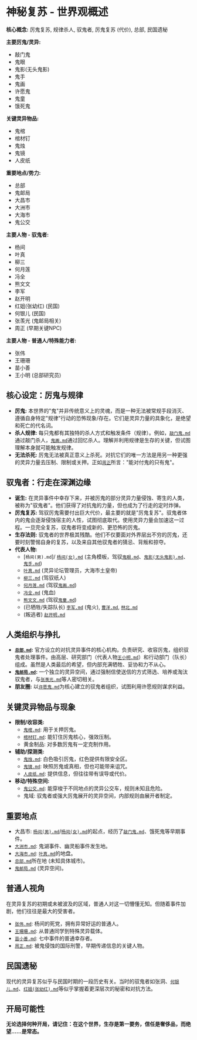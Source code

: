 # 神秘复苏 - 世界观概述

**核心概念:** 厉鬼复苏, 规律杀人, 驭鬼者, 厉鬼复苏 (代价), 总部, 民国遗秘

**主要厉鬼/灵异:**
*   敲门鬼
*   鬼眼
*   鬼影(无头鬼影)
*   鬼手
*   鬼画
*   许愿鬼
*   鬼童
*   饿死鬼

**关键灵异物品:**
*   鬼棺
*   棺材钉
*   鬼烛
*   鬼镜
*   人皮纸

**重要地点/势力:**
*   总部
*   鬼邮局
*   大昌市 
*   大洲市
*   大海市
*   鬼公交

**主要人物 - 驭鬼者:**
*   杨间
*   叶真
*   柳三
*   何月莲
*   冯全
*   熊文文
*   李军
*   赵开明
*   红姐(张幼红) (民国)
*   何银儿 (民国)
*   张羡光 (鬼邮局相关)
*   周正 (早期关键NPC)

**主要人物 - 普通人/特殊能力者:**
*   张伟
*   王珊珊
*   苗小善
*   王小明 (总部研究员)


## 核心设定：厉鬼与规律

*   **厉鬼:** 本世界的"鬼"并非传统意义上的灵魂，而是一种无法被常规手段消灭、遵循自身特定"规律"行动的恐怖现象/存在。它们是灵异力量的具象化，是绝望和死亡的代名词。
*   **杀人规律:** 每只鬼都有其独特的杀人方式和触发条件（规律）。例如，[`敲门鬼.md`](敲门鬼.md)通过敲门杀人，[`鬼画.md`](../厉鬼/鬼画.md)通过回忆杀人。理解并利用规律是生存的关键，但试图理解本身就可能触发规律。
*   **无法杀死:** 厉鬼无法被真正意义上杀死。对抗它们的唯一方法是用另一种更强的灵异力量去压制、限制或关押。正如[`周正`](周正.md)所言："能对付鬼的只有鬼"。

## 驭鬼者：行走在深渊边缘

*   **诞生:** 在灵异事件中幸存下来，并被厉鬼的部分灵异力量侵蚀、寄生的人类，被称为"驭鬼者"。他们获得了对抗鬼的力量，但也成为了行走的定时炸弹。
*   **厉鬼复苏:** 驾驭厉鬼需要付出巨大代价，最主要的就是"厉鬼复苏"。驭鬼者体内的鬼会逐渐侵蚀宿主的人性，试图彻底取代。使用灵异力量会加速这一过程。一旦完全复苏，驭鬼者将变成新的、更恐怖的厉鬼。
*   **生存法则:** 驭鬼者的世界极其残酷。他们不仅要面对外界层出不穷的厉鬼，还要时刻警惕自身的复苏，以及来自其他驭鬼者的猜忌、背叛和掠夺。
*   **代表人物:** 
    *   [`杨间(男).md`]/ [`杨间(女).md`](杨间(女).md) (主角模板，驾驭[`鬼眼.md`](鬼眼.md)、[`鬼影(无头鬼影).md`](鬼影(无头鬼影).md)、[`鬼手.md`](鬼手.md))
    *   [`叶真.md`](叶真.md) (灵异论坛管理员，大海市土皇帝)
    *   [`柳三.md`](柳三.md) (驾驭纸人)
    *   [`何月莲.md`](何月莲.md) (驾驭[`鬼画.md`](../厉鬼/鬼画.md))
    *   [`冯全.md`](冯全.md) (鬼血)
    *   [`熊文文.md`](熊文文.md) (驾驭[`鬼童.md`](鬼童.md))
    *   (已牺牲/失踪队长) [`李军.md`](李军.md) (鬼火), [`曹洋.md`](曹洋.md), [`林北.md`](林北.md)
    *   (叛逃者) [`赵开明.md`](赵开明.md)

## 人类组织与挣扎

*   **[`总部.md`](总部.md):** 官方设立的对抗灵异事件的核心机构。负责研究、收容厉鬼，组织驭鬼者处理事件。由高层、研究部门（代表人物[`王小明.md`](王小明.md)）和行动部门（队长）组成。虽然是人类最后的希望，但内部充满牺牲、妥协和力不从心。
*   **[`鬼邮局.md`](鬼邮局.md):** 一个独立的灵异空间，通过强制信使送信的方式筛选、培养或淘汰驭鬼者，与[`张羡光.md`](张羡光.md)等人密切相关。
*   **朋友圈:** 以[`许愿鬼.md`](许愿鬼.md)为核心建立的驭鬼者组织，试图利用许愿规则谋求利益。

## 关键灵异物品与现象

*   **限制/收容类:**
    *   [`鬼棺.md`](鬼棺.md): 用于关押厉鬼。
    *   [`棺材钉.md`](棺材钉.md): 能钉住厉鬼核心，强效压制。
    *   黄金制品: 对多数厉鬼有一定克制作用。
*   **辅助/探测类:**
    *   [`鬼烛.md`](鬼烛.md): 白色吸引厉鬼，红色提供有限安全区。
    *   [`鬼镜.md`](鬼镜.md): 映照厉鬼或真相，但也可能带来诅咒。
    *   [`人皮纸.md`](人皮纸.md): 提供信息，但往往带有误导或代价。
*   **移动/特殊空间:**
    *   [`鬼公交.md`](鬼公交.md): 能穿梭于不同地点的灵异公交车，规则未知且危险。
    *   鬼域: 驭鬼者或强大厉鬼展开的灵异空间，内部规则由展开者制定。

## 重要地点

*   大昌市: [`杨间(男).md`](杨间(男).md)/[`杨间(女).md`](杨间(女).md)的起点，经历了[`敲门鬼.md`](敲门鬼.md)、饿死鬼等早期事件。
*   [`大洲市.md`](大洲市.md): 鬼湖事件、幽灵船事件发生地。
*   [`大海市.md`](大海市.md): [`叶真.md`](叶真.md)的地盘。
*   [`总部.md`](总部.md)所在地 (未知具体城市)。
*   [`鬼邮局.md`](鬼邮局.md) (灵异空间)。

## 普通人视角

在灵异复苏的初期或未被波及的区域，普通人对这一切懵懂无知。但随着事件加剧，他们往往是最大的受害者。
*   [`张伟.md`](张伟.md): 杨间的死党，拥有异常好运的普通人。
*   [`王珊珊.md`](王珊珊.md): 从普通同学到特殊灵异载体。
*   [`苗小善.md`](苗小善.md): 七中事件的普通幸存者。
*   [`周正.md`](周正.md): 被鬼侵蚀的国际刑警，早期传递信息的关键人物。

## 民国遗秘

现代的灵异复苏似乎与民国时期的一段历史有关。当时的驭鬼者如张洞、[`何银儿.md`](何银儿.md)、[`红姐(张幼红).md`](红姐(张幼红).md)等似乎掌握着更深层次的秘密和对抗方法。

## 开局可能性

**无论选择何种开局，请记住：在这个世界，生存是第一要务，信任是奢侈品，而绝望……是常态。**


